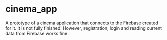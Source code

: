 # cinema_app

A prototype of a cinema application that connects to the Firebase created for it. It is not fully finished! However, registration, login and reading current data from Firebase works fine.
